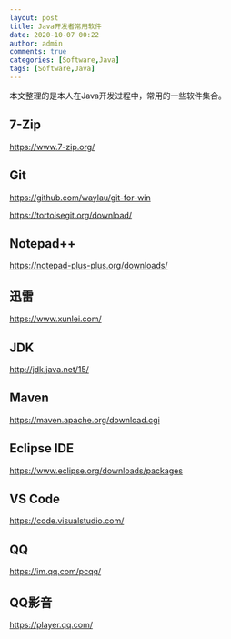```yaml
---
layout: post
title: Java开发者常用软件
date: 2020-10-07 00:22
author: admin
comments: true
categories: [Software,Java]
tags: [Software,Java]
---
```


本文整理的是本人在Java开发过程中，常用的一些软件集合。

<!-- more -->

## 7-Zip

https://www.7-zip.org/

## Git

https://github.com/waylau/git-for-win


https://tortoisegit.org/download/

## Notepad++

https://notepad-plus-plus.org/downloads/

## 迅雷

https://www.xunlei.com/


## JDK

http://jdk.java.net/15/

## Maven

https://maven.apache.org/download.cgi

## Eclipse IDE

https://www.eclipse.org/downloads/packages

## VS Code

https://code.visualstudio.com/

## QQ

https://im.qq.com/pcqq/

## QQ影音

https://player.qq.com/

